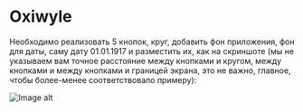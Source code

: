 # Oxiwyle

Необходимо реализовать 5 кнопок, круг, добавить фон приложения, фон для даты, саму дату 01.01.1917 и разместить их, как на скриншоте (мы не указываем вам точное расстояние между кнопками и кругом, между кнопками и между кнопками и границей экрана, это не важно, главное, чтобы более-менее соответствовало примеру):

![Image alt](https://user-images.githubusercontent.com/25371495/57569217-6aa92900-73fa-11e9-8bef-2665c0555b88.png)

